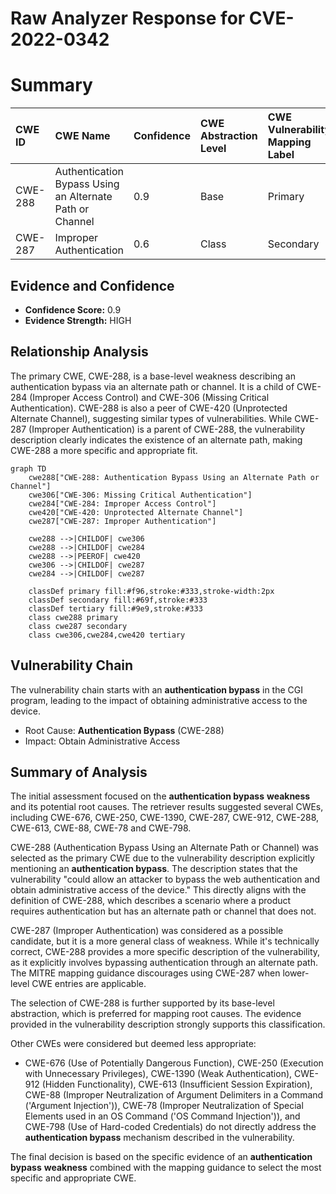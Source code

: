 # Raw Analyzer Response for CVE-2022-0342

# Summary
| CWE ID  | CWE Name                                                                                        | Confidence | CWE Abstraction Level | CWE Vulnerability Mapping Label | CWE-Vulnerability Mapping Notes |
| :-------- | :------------------------------------------------------------------------------------------------ | :---------- | :---------------------- | :------------------------------ | :------------------------------ |
| CWE-288   | Authentication Bypass Using an Alternate Path or Channel                                       | 0.9         | Base                    | Primary                         | Allowed                       |
| CWE-287   | Improper Authentication                                                                         | 0.6         | Class                   | Secondary                       | Discouraged                    |

## Evidence and Confidence

*   **Confidence Score:** 0.9
*   **Evidence Strength:** HIGH

## Relationship Analysis
The primary CWE, CWE-288, is a base-level weakness describing an authentication bypass via an alternate path or channel. It is a child of CWE-284 (Improper Access Control) and CWE-306 (Missing Critical Authentication). CWE-288 is also a peer of CWE-420 (Unprotected Alternate Channel), suggesting similar types of vulnerabilities. While CWE-287 (Improper Authentication) is a parent of CWE-288, the vulnerability description clearly indicates the existence of an alternate path, making CWE-288 a more specific and appropriate fit.

```mermaid
graph TD
    cwe288["CWE-288: Authentication Bypass Using an Alternate Path or Channel"]
    cwe306["CWE-306: Missing Critical Authentication"]
    cwe284["CWE-284: Improper Access Control"]
    cwe420["CWE-420: Unprotected Alternate Channel"]
    cwe287["CWE-287: Improper Authentication"]

    cwe288 -->|CHILDOF| cwe306
    cwe288 -->|CHILDOF| cwe284
    cwe288 -->|PEEROF| cwe420
    cwe306 -->|CHILDOF| cwe287
    cwe284 -->|CHILDOF| cwe287

    classDef primary fill:#f96,stroke:#333,stroke-width:2px
    classDef secondary fill:#69f,stroke:#333
    classDef tertiary fill:#9e9,stroke:#333
    class cwe288 primary
    class cwe287 secondary
    class cwe306,cwe284,cwe420 tertiary
```

## Vulnerability Chain
The vulnerability chain starts with an **authentication bypass** in the CGI program, leading to the impact of obtaining administrative access to the device.
- Root Cause: **Authentication Bypass** (CWE-288)
- Impact: Obtain Administrative Access

## Summary of Analysis
The initial assessment focused on the **authentication bypass** **weakness** and its potential root causes. The retriever results suggested several CWEs, including CWE-676, CWE-250, CWE-1390, CWE-287, CWE-912, CWE-288, CWE-613, CWE-88, CWE-78 and CWE-798.

CWE-288 (Authentication Bypass Using an Alternate Path or Channel) was selected as the primary CWE due to the vulnerability description explicitly mentioning an **authentication bypass**. The description states that the vulnerability "could allow an attacker to bypass the web authentication and obtain administrative access of the device." This directly aligns with the definition of CWE-288, which describes a scenario where a product requires authentication but has an alternate path or channel that does not.

CWE-287 (Improper Authentication) was considered as a possible candidate, but it is a more general class of weakness. While it's technically correct, CWE-288 provides a more specific description of the vulnerability, as it explicitly involves bypassing authentication through an alternate path. The MITRE mapping guidance discourages using CWE-287 when lower-level CWE entries are applicable.

The selection of CWE-288 is further supported by its base-level abstraction, which is preferred for mapping root causes. The evidence provided in the vulnerability description strongly supports this classification.

Other CWEs were considered but deemed less appropriate:

*   CWE-676 (Use of Potentially Dangerous Function), CWE-250 (Execution with Unnecessary Privileges), CWE-1390 (Weak Authentication), CWE-912 (Hidden Functionality), CWE-613 (Insufficient Session Expiration), CWE-88 (Improper Neutralization of Argument Delimiters in a Command ('Argument Injection')), CWE-78 (Improper Neutralization of Special Elements used in an OS Command ('OS Command Injection')), and CWE-798 (Use of Hard-coded Credentials) do not directly address the **authentication bypass** mechanism described in the vulnerability.

The final decision is based on the specific evidence of an **authentication bypass** **weakness** combined with the mapping guidance to select the most specific and appropriate CWE.